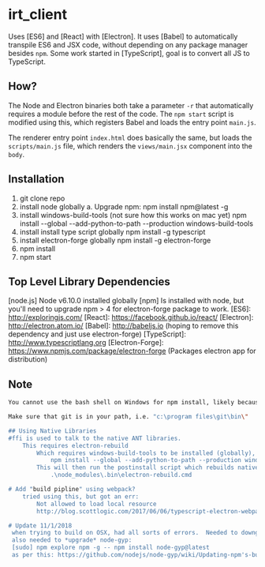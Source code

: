 # irt_client

Uses [ES6] and [React] with [Electron]. It uses [Babel] to automatically transpile ES6 and JSX code,
without depending on any package manager besides `npm`.  Some work started in [TypeScript], goal is to 
convert all JS to TypeScript.

## How?

The Node and Electron binaries both take a parameter `-r` that automatically
requires a module before the rest of the code.  The `npm start` script is
modified using this, which registers Babel and loads the entry point `main.js`.

The renderer entry point `index.html` does basically the same, but loads the
`scripts/main.js` file, which renders the `views/main.jsx` component into the `body`.

## Installation

1. git clone repo
2. install node globally
   a. Upgrade npm: npm install npm@latest -g
3. install windows-build-tools (not sure how this works on mac yet)
    npm install --global --add-python-to-path --production windows-build-tools
4. install install type script globally
    npm install -g typescript
5. install electron-forge globally
    npm install -g electron-forge
6. npm install
7. npm start

## Top Level Library Dependencies

[node.js] Node v6.10.0 installed globally
[npm] Is installed with node, but you'll need to upgrade npm > 4 for electron-forge package to work.
[ES6]: http://exploringjs.com/
[React]: https://facebook.github.io/react/
[Electron]: http://electron.atom.io/
[Babel]: http://babeljs.io (hoping to remove this dependency and just use electron-forge)
[TypeScript]: http://www.typescriptlang.org
[Electron-Forge]: https://www.npmjs.com/package/electron-forge (Packages electron app for distribution)

## Note
```bash
You cannot use the bash shell on Windows for npm install, likely because it compiles native libraries.

Make sure that git is in your path, i.e. "c:\program files\git\bin\"

## Using Native Libraries
#ffi is used to talk to the native ANT libraries.
    This requires electron-rebuild
        Which requires windows-build-tools to be installed (globally), run as admin: 
            npm install --global --add-python-to-path --production windows-build-tools
        This will then run the postinstall script which rebuilds native libraries: 
            .\node_modules\.bin\electron-rebuild.cmd

# Add "build pipline" using webpack?
    tried using this, but got an err:
        Not allowed to load local resource
        http://blog.scottlogic.com/2017/06/06/typescript-electron-webpack.html

# Update 11/1/2018
 when trying to build on OSX, had all sorts of errors.  Needed to downgrade node to 8.8.1
 also needed to *upgrade* node-gyp: 
 [sudo] npm explore npm -g -- npm install node-gyp@latest
 as per this: https://github.com/nodejs/node-gyp/wiki/Updating-npm's-bundled-node-gyp